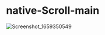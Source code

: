 
# native-Scroll-main
![Screenshot_1659350549](https://user-images.githubusercontent.com/90055525/182131469-ccaa299f-2ec6-41bd-aeef-3e45a4a0379b.png)
